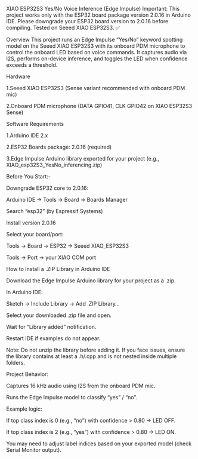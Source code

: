 XIAO ESP32S3 Yes/No Voice Inference (Edge Impulse)
Important: This project works only with the ESP32 board package version 2.0.16 in Arduino IDE. Please downgrade your ESP32 board version to 2.0.16 before compiling. Tested on Seeed XIAO ESP32S3. ✅



Overview
This project runs an Edge Impulse “Yes/No” keyword spotting model on the Seeed XIAO ESP32S3 with its onboard PDM microphone to control the onboard LED based on voice commands. It captures audio via I2S, performs on-device inference, and toggles the LED when confidence exceeds a threshold.

Hardware

1.Seeed XIAO ESP32S3 (Sense variant recommended with onboard PDM mic)

2.Onboard PDM microphone (DATA GPIO41, CLK GPIO42 on XIAO ESP32S3 Sense)

Software Requirements

1.Arduino IDE 2.x

2.ESP32 Boards package: 2.0.16 (required)

3.Edge Impulse Arduino library exported for your project (e.g., XIAO_esp32S3_YesNo_inferencing.zip)

Before You Start:-

Downgrade ESP32 core to 2.0.16:

Arduino IDE → Tools → Board → Boards Manager

Search “esp32” (by Espressif Systems)

Install version 2.0.16

Select your board/port:

Tools → Board → ESP32 → Seeed XIAO_ESP32S3

Tools → Port → your XIAO COM port



How to Install a .ZIP Library in Arduino IDE

Download the Edge Impulse Arduino library for your project as a .zip.

In Arduino IDE:

Sketch → Include Library → Add .ZIP Library…

Select your downloaded .zip file and open.

Wait for “Library added” notification.

Restart IDE if examples do not appear.

Note: Do not unzip the library before adding it. If you face issues, ensure the library contains at least a .h/.cpp and is not nested inside multiple folders.

Project Behavior:

Captures 16 kHz audio using I2S from the onboard PDM mic.

Runs the Edge Impulse model to classify “yes” / “no”.

Example logic:

If top class index is 0 (e.g., “no”) with confidence > 0.80 → LED OFF.

If top class index is 2 (e.g., “yes”) with confidence > 0.80 → LED ON.

You may need to adjust label indices based on your exported model (check Serial Monitor output).


